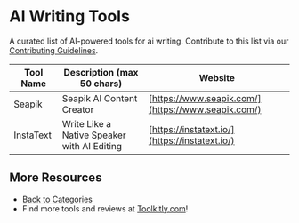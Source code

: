 # AI Writing Tools

A curated list of AI-powered tools for ai writing. Contribute to this list via our [Contributing Guidelines](../CONTRIBUTING.md).

| Tool Name | Description (max 50 chars) | Website |
|-----------|----------------------------|---------|
| Seapik | Seapik AI Content Creator | [https://www.seapik.com/](https://www.seapik.com/) |
| InstaText | Write Like a Native Speaker with AI Editing | [https://instatext.io/](https://instatext.io/) |

## More Resources
- [Back to Categories](../README.md)
- Find more tools and reviews at [Toolkitly.com](https://toolkitly.com)!
